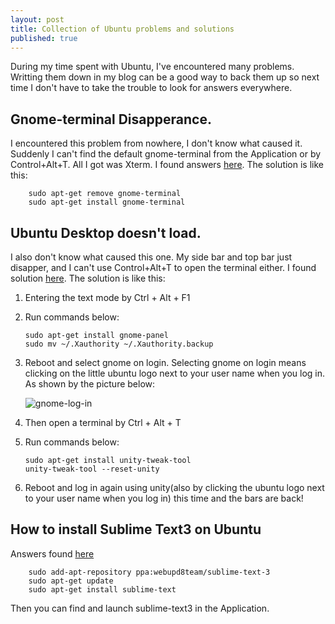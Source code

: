 ```yaml
---
layout: post
title: Collection of Ubuntu problems and solutions
published: true
---
```



During my time spent with Ubuntu, I've encountered many problems. Writting them down in my blog can be a good way to back them up so next time I don't have to take the trouble to look for answers everywhere.

## Gnome-terminal Disapperance.

I encountered this problem from nowhere, I don't know what caused it. Suddenly I can't find the default gnome-terminal from the Application or by Control+Alt+T. All I got was Xterm. I found answers [here][1]. The solution is like this:

        sudo apt-get remove gnome-terminal
        sudo apt-get install gnome-terminal

## Ubuntu Desktop doesn't load.

I also don't know what caused this one. My side bar and top bar just disapper, and I can't use Control+Alt+T to open the terminal either. I found solution [here][2]. The solution is like this:

1.  Entering the text mode by Ctrl + Alt + F1
2.  Run commands below:

        sudo apt-get install gnome-panel
        sudo mv ~/.Xauthority ~/.Xauthority.backup
3.  Reboot and select gnome on login. Selecting gnome on login means clicking on the little ubuntu logo next to your user name when you log in. As shown by the picture below:

    ![gnome-log-in][3]
4.  Then open a terminal by Ctrl + Alt + T
5.  Run commands below:

        sudo apt-get install unity-tweak-tool
        unity-tweak-tool --reset-unity
6.  Reboot and log in again using unity(also by clicking the ubuntu logo next to your user name when you log in) this time and the bars are back!

## How to install Sublime Text3 on Ubuntu
Answers found [here][4]

        sudo add-apt-repository ppa:webupd8team/sublime-text-3
        sudo apt-get update
        sudo apt-get install sublime-text
Then you can find and launch sublime-text3 in the Application.

[1]: http://askubuntu.com/questions/356842/ubuntu-default-terminal-missing-on-13-04
[2]: http://askubuntu.com/questions/476930/ubuntu-desktop-does-not-load
[3]: https://raw.githubusercontent.com/sunshineatnoon/sunshineatnoon.github.io/master/images/gnome-log-in.png
[4]: http://askubuntu.com/questions/172698/how-do-i-install-sublime-text-2-3




